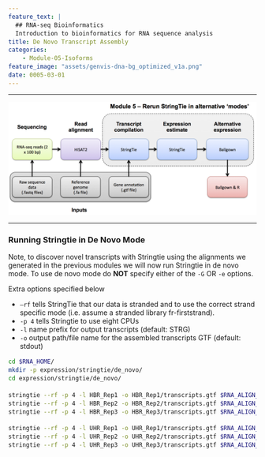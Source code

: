 ```yaml
---
feature_text: |
  ## RNA-seq Bioinformatics
  Introduction to bioinformatics for RNA sequence analysis
title: De Novo Transcript Assembly
categories:
    - Module-05-Isoforms
feature_image: "assets/genvis-dna-bg_optimized_v1a.png"
date: 0005-03-01
---
```


***

![RNA-seq_Flowchart5](/assets/module_5/RNA-seq_Flowchart5.png)

***

### Running Stringtie in De Novo Mode
Note, to discover novel transcripts with Stringtie using the alignments we generated in the previous modules we will now run Stringtie in de novo mode. To use de novo mode do **NOT** specify either of the `-G` OR `-e` options.

Extra options specified below

* `–rf` tells StringTie that our data is stranded and to use the correct strand specific mode (i.e. assume a stranded library fr-firststrand).
* `-p 4` tells Stringtie to use eight CPUs
* `-l` name prefix for output transcripts (default: STRG)
* `-o` output path/file name for the assembled transcripts GTF (default: stdout)

```bash
cd $RNA_HOME/
mkdir -p expression/stringtie/de_novo/
cd expression/stringtie/de_novo/

stringtie --rf -p 4 -l HBR_Rep1 -o HBR_Rep1/transcripts.gtf $RNA_ALIGN_DIR/HBR_Rep1.bam
stringtie --rf -p 4 -l HBR_Rep2 -o HBR_Rep2/transcripts.gtf $RNA_ALIGN_DIR/HBR_Rep2.bam
stringtie --rf -p 4 -l HBR_Rep3 -o HBR_Rep3/transcripts.gtf $RNA_ALIGN_DIR/HBR_Rep3.bam

stringtie --rf -p 4 -l UHR_Rep1 -o UHR_Rep1/transcripts.gtf $RNA_ALIGN_DIR/UHR_Rep1.bam
stringtie --rf -p 4 -l UHR_Rep2 -o UHR_Rep2/transcripts.gtf $RNA_ALIGN_DIR/UHR_Rep2.bam
stringtie --rf -p 4 -l UHR_Rep3 -o UHR_Rep3/transcripts.gtf $RNA_ALIGN_DIR/UHR_Rep3.bam

``` 
